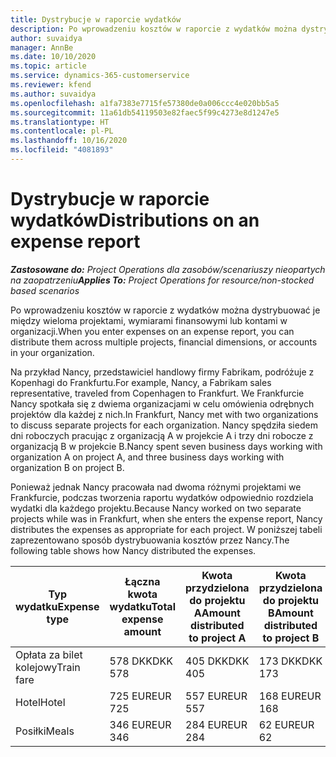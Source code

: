 ```yaml
---
title: Dystrybucje w raporcie wydatków
description: Po wprowadzeniu kosztów w raporcie z wydatków można dystrybuować je między wieloma projektami, podmiotami prawnymi lub kontami w organizacji.
author: suvaidya
manager: AnnBe
ms.date: 10/10/2020
ms.topic: article
ms.service: dynamics-365-customerservice
ms.reviewer: kfend
ms.author: suvaidya
ms.openlocfilehash: a1fa7383e7715fe57380de0a006ccc4e020bb5a5
ms.sourcegitcommit: 11a61db54119503e82faec5f99c4273e8d1247e5
ms.translationtype: HT
ms.contentlocale: pl-PL
ms.lasthandoff: 10/16/2020
ms.locfileid: "4081893"
---
```

# <a name="distributions-on-an-expense-report"></a><span data-ttu-id="4850c-103">Dystrybucje w raporcie wydatków</span><span class="sxs-lookup"><span data-stu-id="4850c-103">Distributions on an expense report</span></span>

<span data-ttu-id="4850c-104">_**Zastosowane do:** Project Operations dla zasobów/scenariuszy nieopartych na zaopatrzeniu_</span><span class="sxs-lookup"><span data-stu-id="4850c-104">_**Applies To:** Project Operations for resource/non-stocked based scenarios_</span></span>

<span data-ttu-id="4850c-105">Po wprowadzeniu kosztów w raporcie z wydatków można dystrybuować je między wieloma projektami, wymiarami finansowymi lub kontami w organizacji.</span><span class="sxs-lookup"><span data-stu-id="4850c-105">When you enter expenses on an expense report, you can distribute them across multiple projects, financial dimensions, or accounts in your organization.</span></span>

<span data-ttu-id="4850c-106">Na przykład Nancy, przedstawiciel handlowy firmy Fabrikam, podróżuje z Kopenhagi do Frankfurtu.</span><span class="sxs-lookup"><span data-stu-id="4850c-106">For example, Nancy, a Fabrikam sales representative, traveled from Copenhagen to Frankfurt.</span></span> <span data-ttu-id="4850c-107">We Frankfurcie Nancy spotkała się z dwiema organizacjami w celu omówienia odrębnych projektów dla każdej z nich.</span><span class="sxs-lookup"><span data-stu-id="4850c-107">In Frankfurt, Nancy met with two organizations to discuss separate projects for each organization.</span></span> <span data-ttu-id="4850c-108">Nancy spędziła siedem dni roboczych pracując z organizacją A w projekcie A i trzy dni robocze z organizacją B w projekcie B.</span><span class="sxs-lookup"><span data-stu-id="4850c-108">Nancy spent seven business days working with organization A on project A, and three business days working with organization B on project B.</span></span>

<span data-ttu-id="4850c-109">Ponieważ jednak Nancy pracowała nad dwoma różnymi projektami we Frankfurcie, podczas tworzenia raportu wydatków odpowiednio rozdziela wydatki dla każdego projektu.</span><span class="sxs-lookup"><span data-stu-id="4850c-109">Because Nancy worked on two separate projects while was in Frankfurt, when she enters the expense report, Nancy distributes the expenses as appropriate for each project.</span></span> <span data-ttu-id="4850c-110">W poniższej tabeli zaprezentowano sposób dystrybuowania kosztów przez Nancy.</span><span class="sxs-lookup"><span data-stu-id="4850c-110">The following table shows how Nancy distributed the expenses.</span></span>

| <span data-ttu-id="4850c-111">Typ wydatku</span><span class="sxs-lookup"><span data-stu-id="4850c-111">Expense type</span></span> | <span data-ttu-id="4850c-112">Łączna kwota wydatku</span><span class="sxs-lookup"><span data-stu-id="4850c-112">Total expense amount</span></span> | <span data-ttu-id="4850c-113">Kwota przydzielona do projektu A</span><span class="sxs-lookup"><span data-stu-id="4850c-113">Amount distributed to project A</span></span> | <span data-ttu-id="4850c-114">Kwota przydzielona do projektu B</span><span class="sxs-lookup"><span data-stu-id="4850c-114">Amount distributed to project B</span></span> |
|--------------|----------------------|---------------------------------|---------------------------------|
| <span data-ttu-id="4850c-115">Opłata za bilet kolejowy</span><span class="sxs-lookup"><span data-stu-id="4850c-115">Train fare</span></span>   | <span data-ttu-id="4850c-116">578 DKK</span><span class="sxs-lookup"><span data-stu-id="4850c-116">DKK 578</span></span>              | <span data-ttu-id="4850c-117">405 DKK</span><span class="sxs-lookup"><span data-stu-id="4850c-117">DKK 405</span></span>                         | <span data-ttu-id="4850c-118">173 DKK</span><span class="sxs-lookup"><span data-stu-id="4850c-118">DKK 173</span></span>                         |
| <span data-ttu-id="4850c-119">Hotel</span><span class="sxs-lookup"><span data-stu-id="4850c-119">Hotel</span></span>        | <span data-ttu-id="4850c-120">725 EUR</span><span class="sxs-lookup"><span data-stu-id="4850c-120">EUR 725</span></span>              | <span data-ttu-id="4850c-121">557 EUR</span><span class="sxs-lookup"><span data-stu-id="4850c-121">EUR 557</span></span>                         | <span data-ttu-id="4850c-122">168 EUR</span><span class="sxs-lookup"><span data-stu-id="4850c-122">EUR 168</span></span>                         |
| <span data-ttu-id="4850c-123">Posiłki</span><span class="sxs-lookup"><span data-stu-id="4850c-123">Meals</span></span>        | <span data-ttu-id="4850c-124">346 EUR</span><span class="sxs-lookup"><span data-stu-id="4850c-124">EUR 346</span></span>              | <span data-ttu-id="4850c-125">284 EUR</span><span class="sxs-lookup"><span data-stu-id="4850c-125">EUR 284</span></span>                         | <span data-ttu-id="4850c-126">62 EUR</span><span class="sxs-lookup"><span data-stu-id="4850c-126">EUR 62</span></span>                          |

